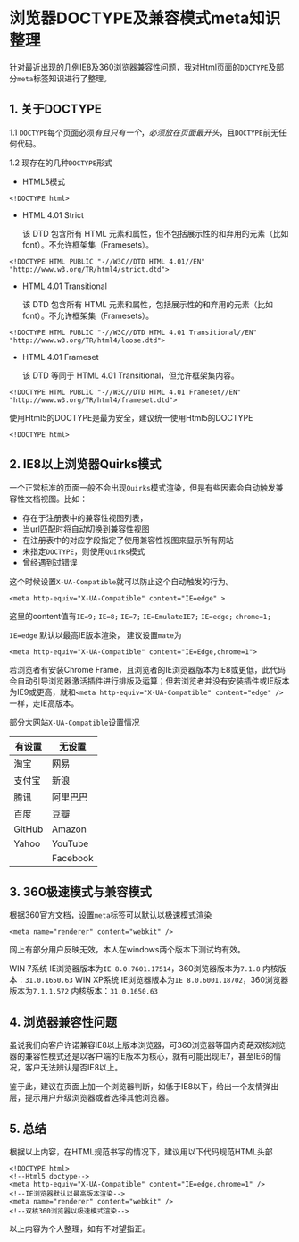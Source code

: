 # 浏览器DOCTYPE及兼容模式meta知识整理

针对最近出现的几例IE8及360浏览器兼容性问题，我对Html页面的`DOCTYPE`及部分`meta`标签知识进行了整理。

## 1. 关于DOCTYPE
1.1 `DOCTYPE`每个页面必须*有且只有一个*，*必须放在页面最开头*，且`DOCTYPE`前无任何代码。

1.2 现存在的几种`DOCTYPE`形式
*	HTML5模式

```` 
<!DOCTYPE html>
```` 

*	HTML 4.01 Strict

	该 DTD 包含所有 HTML 元素和属性，但不包括展示性的和弃用的元素（比如 font）。不允许框架集（Framesets）。

```` 
<!DOCTYPE HTML PUBLIC "-//W3C//DTD HTML 4.01//EN" "http://www.w3.org/TR/html4/strict.dtd">
```` 

*	HTML 4.01 Transitional

	该 DTD 包含所有 HTML 元素和属性，包括展示性的和弃用的元素（比如 font）。不允许框架集（Framesets）。

```` 
<!DOCTYPE HTML PUBLIC "-//W3C//DTD HTML 4.01 Transitional//EN" 
"http://www.w3.org/TR/html4/loose.dtd">
```` 

*	HTML 4.01 Frameset

	该 DTD 等同于 HTML 4.01 Transitional，但允许框架集内容。

```` 
<!DOCTYPE HTML PUBLIC "-//W3C//DTD HTML 4.01 Frameset//EN" 
"http://www.w3.org/TR/html4/frameset.dtd">
```` 

使用Html5的DOCTYPE是最为安全，建议统一使用Html5的DOCTYPE

```` 
<!DOCTYPE html>
```` 


## 2. IE8以上浏览器Quirks模式
一个正常标准的页面一般不会出现`Quirks`模式渲染，但是有些因素会自动触发兼容性文档视图。比如：

* 存在于注册表中的兼容性视图列表，
* 当url匹配时将自动切换到兼容性视图
* 在注册表中的对应字段指定了使用兼容性视图来显示所有网站
* 未指定`DOCTYPE`，则使用`Quirks`模式
* 曾经遇到过错误

这个时候设置`X-UA-Compatible`就可以防止这个自动触发的行为。

```` 
<meta http-equiv="X-UA-Compatible" content="IE=edge" >
```` 

这里的content值有`IE=9;` `IE=8;` `IE=7;` `IE=EmulateIE7;` `IE=edge;` `chrome=1;`

`IE=edge` 默认以最高IE版本渲染，
建议设置`mate`为

```` 
<meta http-equiv="X-UA-Compatible" content="IE=Edge,chrome=1">
```` 

若浏览者有安装Chrome Frame，且浏览者的IE浏览器版本为IE8或更低，此代码会自动引导浏览器激活插件进行排版及运算；但若浏览者并没有安装插件或IE版本为IE9或更高，就和`<meta http-equiv="X-UA-Compatible" content="edge" />`一样，走IE高版本。

部分大网站`X-UA-Compatible`设置情况

<table>
<thead>
<tr>
  <th>有设置</th>
  <th>无设置</th>
</tr>
</thead>
<tbody>
<tr>
  <td>淘宝</td>
  <td>网易</td>
</tr>
<tr>
  <td>支付宝</td>
  <td>新浪</td>
</tr>
<tr>
  <td>腾讯</td>
  <td>阿里巴巴</td>
</tr>
<tr>
  <td>百度</td>
  <td>豆瓣</td>
</tr>
<tr>
  <td>GitHub</td>
  <td>Amazon</td>
</tr>
<tr>
  <td>Yahoo</td>
  <td>YouTube</td>
</tr>
<tr>
  <td></td>
  <td>Facebook</td>
</tr>
</tbody>
</table>

 
## 3. 360极速模式与兼容模式
根据360官方文档，设置`meta`标签可以默认以极速模式渲染

```` 
<meta name="renderer" content="webkit" /> 
```` 

网上有部分用户反映无效，本人在windows两个版本下测试均有效。

WIN 7系统 IE浏览器版本为`IE 8.0.7601.17514`，360浏览器版本为`7.1.8` 内核版本：`31.0.1650.63`
WIN XP系统 IE浏览器版本为`IE 8.0.6001.18702`，360浏览器版本为`7.1.1.572` 内核版本：`31.0.1650.63`

## 4. 浏览器兼容性问题
虽说我们向客户许诺兼容IE8以上版本浏览器，可360浏览器等国内奇葩双核浏览器的兼容性模式还是以客户端的IE版本为核心，就有可能出现IE7，甚至IE6的情况，客户无法辨认是否IE8以上。

鉴于此，建议在页面上加一个浏览器判断，如低于IE8以下，给出一个友情弹出层，提示用户升级浏览器或者选择其他浏览器。

## 5. 总结
根据以上内容，在HTML规范书写的情况下，建议用以下代码规范HTML头部

```` 
<!DOCTYPE html>
<!--Html5 doctype-->
<meta http-equiv="X-UA-Compatible" content="IE=edge,chrome=1" />
<!--IE浏览器默认以最高版本渲染-->
<meta name="renderer" content="webkit" />
<!--双核360浏览器以极速模式渲染-->
```` 

以上内容为个人整理，如有不对望指正。





